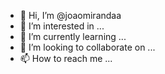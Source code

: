 - 👋 Hi, I’m @joaomirandaa
- 👀 I’m interested in ...
- 🌱 I’m currently learning ...
- 💞️ I’m looking to collaborate on ...
- 📫 How to reach me ...

<!---
joaomirandaa/joaomirandaa is a ✨ special ✨ repository because its `README.md` (this file) appears on your GitHub profile.
You can click the Preview link to take a look at your changes.
--->
